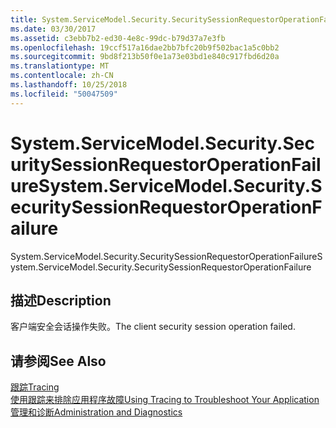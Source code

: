 ```yaml
---
title: System.ServiceModel.Security.SecuritySessionRequestorOperationFailure
ms.date: 03/30/2017
ms.assetid: c3ebb7b2-ed30-4e8c-99dc-b79d37a7e3fb
ms.openlocfilehash: 19ccf517a16dae2bb7bfc20b9f502bac1a5c0bb2
ms.sourcegitcommit: 9bd8f213b50f0e1a73e03bd1e840c917fbd6d20a
ms.translationtype: MT
ms.contentlocale: zh-CN
ms.lasthandoff: 10/25/2018
ms.locfileid: "50047509"
---
```

# <a name="systemservicemodelsecuritysecuritysessionrequestoroperationfailure"></a><span data-ttu-id="dc062-102">System.ServiceModel.Security.SecuritySessionRequestorOperationFailure</span><span class="sxs-lookup"><span data-stu-id="dc062-102">System.ServiceModel.Security.SecuritySessionRequestorOperationFailure</span></span>
<span data-ttu-id="dc062-103">System.ServiceModel.Security.SecuritySessionRequestorOperationFailure</span><span class="sxs-lookup"><span data-stu-id="dc062-103">System.ServiceModel.Security.SecuritySessionRequestorOperationFailure</span></span>  
  
## <a name="description"></a><span data-ttu-id="dc062-104">描述</span><span class="sxs-lookup"><span data-stu-id="dc062-104">Description</span></span>  
 <span data-ttu-id="dc062-105">客户端安全会话操作失败。</span><span class="sxs-lookup"><span data-stu-id="dc062-105">The client security session operation failed.</span></span>  
  
## <a name="see-also"></a><span data-ttu-id="dc062-106">请参阅</span><span class="sxs-lookup"><span data-stu-id="dc062-106">See Also</span></span>  
 [<span data-ttu-id="dc062-107">跟踪</span><span class="sxs-lookup"><span data-stu-id="dc062-107">Tracing</span></span>](../../../../../docs/framework/wcf/diagnostics/tracing/index.md)  
 [<span data-ttu-id="dc062-108">使用跟踪来排除应用程序故障</span><span class="sxs-lookup"><span data-stu-id="dc062-108">Using Tracing to Troubleshoot Your Application</span></span>](../../../../../docs/framework/wcf/diagnostics/tracing/using-tracing-to-troubleshoot-your-application.md)  
 [<span data-ttu-id="dc062-109">管理和诊断</span><span class="sxs-lookup"><span data-stu-id="dc062-109">Administration and Diagnostics</span></span>](../../../../../docs/framework/wcf/diagnostics/index.md)
